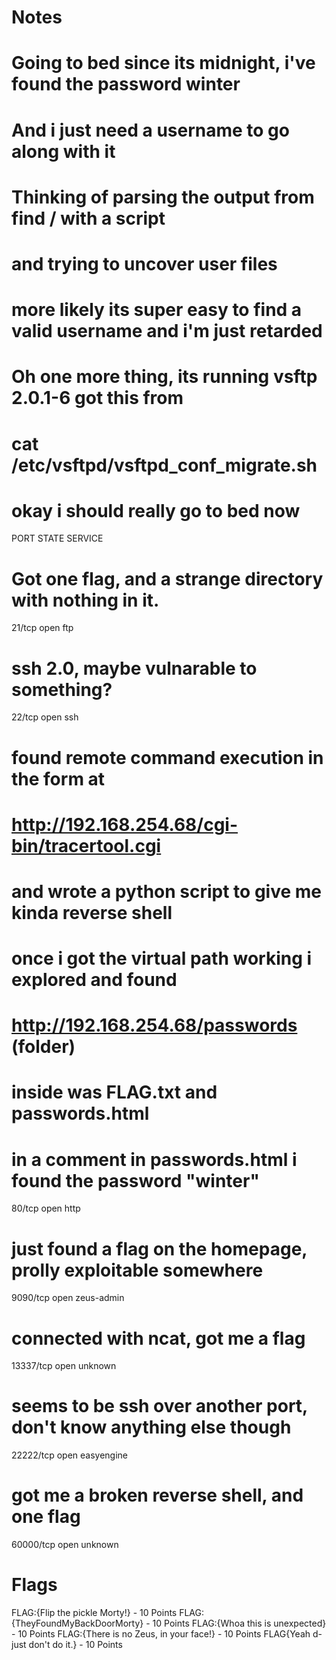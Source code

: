 # Notes
# Going to bed since its midnight, i've found the password winter
# And i just need a username to go along with it
# Thinking of parsing the output from find / with a script
# and trying to uncover user files
# more likely its super easy to find a valid username and i'm just retarded
# Oh one more thing, its running vsftp 2.0.1-6 got this from
# cat /etc/vsftpd/vsftpd_conf_migrate.sh
# okay i should really go to bed now

PORT      STATE SERVICE
# Got one flag, and a strange directory with nothing in it.
21/tcp    open  ftp
# ssh 2.0, maybe vulnarable to something?
22/tcp    open  ssh

# found remote command execution in the form at
# http://192.168.254.68/cgi-bin/tracertool.cgi
# and wrote a python script to give me kinda reverse shell
# once i got the virtual path working i explored and found
# http://192.168.254.68/passwords (folder)
# inside was FLAG.txt and passwords.html
# in a comment in passwords.html i found the password "winter"
80/tcp    open  http

# just found a flag on the homepage, prolly exploitable somewhere
9090/tcp  open  zeus-admin

# connected with ncat, got me a flag
13337/tcp open  unknown

# seems to be ssh over another port, don't know anything else though
22222/tcp open  easyengine

# got me a broken reverse shell, and one flag
60000/tcp open  unknown

# Flags
FLAG:{Flip the pickle Morty!}          - 10 Points
FLAG:{TheyFoundMyBackDoorMorty}        - 10 Points
FLAG:{Whoa this is unexpected}         - 10 Points
FLAG:{There is no Zeus, in your face!} - 10 Points
FLAG{Yeah d- just don't do it.}        - 10 Points
